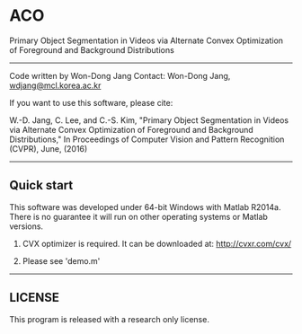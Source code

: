 # ACO
Primary Object Segmentation in Videos via Alternate Convex Optimization of Foreground and Background Distributions

--------------------------------------------------------------------------------
Code written by Won-Dong Jang
Contact: Won-Dong Jang, wdjang@mcl.korea.ac.kr

If you want to use this software, please cite:

W.-D. Jang, C. Lee, and C.-S. Kim, "Primary Object Segmentation in Videos via Alternate Convex Optimization of Foreground and Background Distributions," In Proceedings of Computer Vision and Pattern Recognition (CVPR), June, (2016)

--------------------------------------------------------------------------------
Quick start
--------------------------------------------------------------------------------
This software was developed under 64-bit Windows with Matlab R2014a. 
There is no guarantee it will run on other operating systems or Matlab versions.

1. CVX optimizer is required. It can be downloaded at: http://cvxr.com/cvx/

2. Please see 'demo.m'

--------------------------------------------------------------------------------
LICENSE
--------------------------------------------------------------------------------
This program is released with a research only license.
